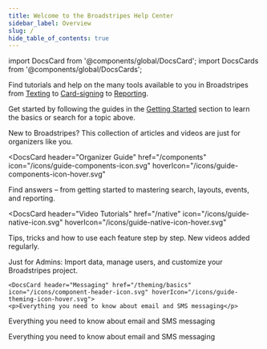 ```yaml
---
title: Welcome to the Broadstripes Help Center
sidebar_label: Overview
slug: /
hide_table_of_contents: true
---
```


import DocsCard from '@components/global/DocsCard';
import DocsCards from '@components/global/DocsCards';

<head>
  <title>Welcome to the Broadstripes Help Center</title>
  <meta
    name="description"
    content="Got questions? We've got you covered! Find a variety of resources to help get you going in Broadstripes."
  />
 </head>

Find tutorials and help on the many tools available to you in Broadstripes from [Texting](www.broadstripes.com) to [Card-signing](www.broadstripes.com) to [Reporting](www.broadstripes.com).

Get started by following the guides in the [Getting Started](/intro/get-started) section to learn the basics or search for a topic above.

<intro-end />

<DocsCards>
  <DocsCard header="Getting Started" href="/intro/get-started" icon="/icons/guide-installation-icon.svg" hoverIcon="/icons/guide-installation-icon-hover.svg">
    <p>New to Broadstripes? This collection of articles and videos are just for organizers like you.</p>
  </DocsCard>

<DocsCard
  header="Organizer Guide"
  href="/components"
  icon="/icons/guide-components-icon.svg"
  hoverIcon="/icons/guide-components-icon-hover.svg"
>
  <p>Find answers – from getting started to mastering search, layouts, events, and reporting.</p>
</DocsCard>

<DocsCard
  header="Video Tutorials"
  href="/native"
  icon="/icons/guide-native-icon.svg"
  hoverIcon="/icons/guide-native-icon-hover.svg"
>
  <p>Tips, tricks and how to use each feature step by step. New videos added regularly.</p>
</DocsCard>

  <DocsCard header="Admin Guide" href="/theming/basics" icon="/icons/guide-theming-icon.svg" hoverIcon="/icons/guide-theming-icon-hover.svg">
    <p>Just for Admins: Import data, manage users, and customize your Broadstripes project.</p>
  </DocsCard>

    <DocsCard header="Messaging" href="/theming/basics" icon="/icons/component-header-icon.svg" hoverIcon="/icons/guide-theming-icon-hover.svg">
    <p>Everything you need to know about email and SMS messaging</p>
  </DocsCard>

  <DocsCard header="Tips & Tricks" href="/theming/basics" icon="/icons/guide-faq-icon.svg" hoverIcon="/icons/guide-faq-icon.svg">
    <p>Everything you need to know about email and SMS messaging</p>
  </DocsCard>
  </DocsCards>

<DocsCard header="Tips & Tricks" href="/theming/basics" icon="/icons/guide-faq-icon.svg" hoverIcon="/icons/guide-faq-icon.svg">
    <p>Everything you need to know about email and SMS messaging</p>
  </DocsCard>
  </DocsCards>

